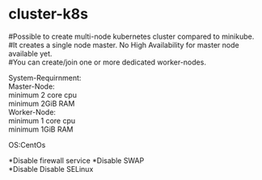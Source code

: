 # cluster-k8s

#Possible to create multi-node kubernetes cluster compared to minikube.                                                                   
#It creates a single node master. No High Availability for master node available yet.                                                     
#You can create/join one or more dedicated worker-nodes.                                                                                   

System-Requirnment:                                                                                                                       
Master-Node:                                                                                                                              
minimum 2 core cpu                                                                                                                         
minimum 2GiB RAM                                                                                                                           
Worker-Node:                                                                                                                               
minimum 1 core cpu                                                                                                                         
minimum 1GiB RAM                                                                                                                           

OS:CentOs                                                                                                                                 

*Disable firewall service                                                                                                                  *Disable SWAP                                                                                                                             
*Disable Disable SELinux                                                                                                                    

